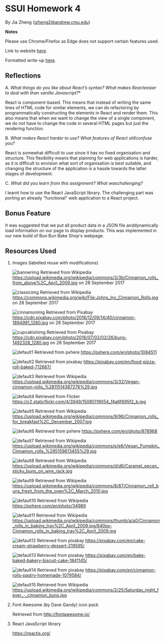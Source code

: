 ﻿# SSUI Homework 4

By Jia Zheng (jzheng2@andrew.cmu.edu)

**Notes**

Please use Chrome/Firefox as Edge does not support certain features used.

Link to website [here](https://jzheng13.github.io/SSUI-Homework-4/).

Formatted write-up [here]().

## Reflections

A. *What​ ​things​ ​do​ ​you​ ​like​ ​about​ ​React’s​ ​syntax?​ ​What​ ​makes​ ​React​ ​easier​ ​to​ ​deal with​ ​than​ ​vanilla​ ​Javascript?** 

   React is component-based. This means that instead of writing the same lines of HTML code for similar elements, we can do refactoring by programmatically constructing the elements in React and render them. This also means that when we want to change the view of a single component, we do not have to change the code in several HTML pages but just the rendering function.

B. *What​ ​makes​ ​React​ ​harder​ ​to​ ​use?​ ​What​ ​features​ ​of​ ​React​ ​still​ ​confuse​ ​you?*

   React is somewhat difficult to use since it has no fixed organisation and structure. This flexibility means that planning for web applications is harder, as it is difficult to envision what sort of organisation is best suitable, and changing the structure of the application is a hassle towards the latter stages of development.

C. *What​ ​did​ ​you​ ​learn​ ​from​ ​this​ ​assignment?​ ​What​ ​was​ ​challenging?*

   I learnt how to use the React JavaScript library. The challenging part was porting an already "functional" web application to a React project. 

## Bonus Feature

It was suggested that we put​ ​all​ ​product​ ​data​ ​in​ ​a​ ​JSON​ ​file​ and ​dynamically​ ​load information​ ​on​ ​our​ ​page​ ​to display​ ​products. This was implemented in our new build of Bun Bun Bake Shop's webpage. 

## Resources Used

1. Images (labelled reuse with modifications)

   ![bannerimg](resources/images/banner.jpg)
   Retrieved from Wikipedia https://upload.wikimedia.org/wikipedia/commons/3/3b/Cinnamon_rolls_from_above%2C_April_2009.jpg on 28 September 2017

   ![classicimg](resources/images/classic.jpg)
   Retrieved from Wikipedia https://commons.wikimedia.org/wiki/File:Johns_Inc_Cinnamon_Rolls.jpg on 28 September 2017

   ![cinnamonimg](resources/images/cinnamon.jpg)
   Retrieved from Pixabay https://cdn.pixabay.com/photo/2016/12/09/14/40/cinnamon-1894991_1280.jpg on 28 September 2017

   ![cupcakishimg](resources/images/cupcakish.jpg)
   Retrieved from Pixabay https://cdn.pixabay.com/photo/2016/07/02/02/26/buns-1492328_1280.jpg on 28 September 2017

   ![default1](resources/images/default1.jpg)
   Retrieved from pxhere https://pxhere.com/en/photo/1084511

   ![default2](resources/images/default2.jpg)
   Retrieved from pixabay https://pixabay.com/en/food-pizza-roll-baked-712667/

   ![default3](resources/images/default3.jpg)
   Retrieved from Wikipedia https://upload.wikimedia.org/wikipedia/commons/3/32/Vegan-cinnamon-rolls_%2811514387276%29.jpg

   ![default4](resources/images/default4.jpg)
   Retrieved from Flicker https://c2.staticflickr.com/4/3949/15085119054_f4a6f695f2_b.jpg

   ![default5](resources/images/default5.jpg)
   Retrieved from Wikipedia https://upload.wikimedia.org/wikipedia/commons/9/96/Cinnamon_rolls_for_breakfast%2C_December_2007.jpg

   ![default6](resources/images/default6.jpg)
   Retrieved from pxhere https://pxhere.com/en/photo/878968

   ![default7](resources/images/default7.jpg)
   Retrieved from Wikipedia https://upload.wikimedia.org/wikipedia/commons/e/e6/Vegan_Pumpkin_Cinnamon_rolls_%285159613455%29.jpg

   ![default8](resources/images/default8.jpg)
   Retrieved from Wikipedia https://upload.wikimedia.org/wikipedia/commons/d/d6/Caramel_pecan_sticky_buns_on_wire_rack.jpg

   ![default9](resources/images/default9.jpg)
   Retrieved from Wikipedia https://upload.wikimedia.org/wikipedia/commons/8/87/Cinnamon_roll_buns_fresh_from_the_oven%2C_March_2010.jpg

   ![default10](resources/images/default10.jpg)
   Retrieved from Wikipedia https://pxhere.com/en/photo/34989

   ![default11](resources/images/default11.jpg)
   Retrieved from Wikipedia https://upload.wikimedia.org/wikipedia/commons/thumb/a/a0/Cinnamon_rolls_in_baking_tray%2C_April_2009.jpg/640px-Cinnamon_rolls_in_baking_tray%2C_April_2009.jpg

   ![default12](resources/images/default12.jpg)
   Retrieved from pixabay https://pixabay.com/en/cake-cream-strawberry-dessert-219595/

   ![default13](resources/images/default13.jpg)
   Retrieved from pixabay https://pixabay.com/en/bake-baked-bakery-biscuit-cake-1841145/

   ![default14](resources/images/default14.jpg)
   Retrieved from pixabay https://pixabay.com/en/cinnamon-rolls-pastry-homemade-1079584/

   ![default15](resources/images/default15.jpg)
   Retrieved from Wikipedia https://upload.wikimedia.org/wikipedia/commons/2/25/Saturday_night_fever_-_cinnamon_buns.jpg
   
2. Font Awesome (by Dave Gandy) icon pack

   Retrieved from http://fontawesome.io/

3. React JavaScript library

   https://reactjs.org/




